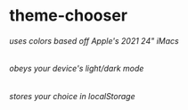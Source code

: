# theme-chooser

###### uses colors based off Apple's 2021 24" iMacs
###### obeys your device's light/dark mode
###### stores your choice in localStorage
